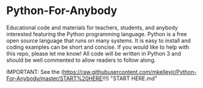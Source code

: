 # Python-For-Anybody
Educational code and materials for teachers, students, and anybody interested featuring the Python programming language. Python is a free open source language that runs on many systems. It is easy to install and coding examples can be short and concise. If you would like to help with this repo, please let me know! All code will be written in Python 3 and should be well commented to allow readers to follow along. 

IMPORTANT: See the (https://raw.githubusercontent.com/mkelleyjr/Python-For-Anybody/master/START%20HERE!!!) "START HERE.md"
